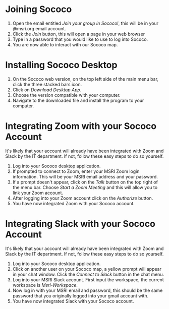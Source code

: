 # Joining Sococo
1. Open the email entitled *Join your group in Sococo!*, this will be in your @msri.org email account.
2. Click the *Join* button, this will open a page in your web browser
3. Type in a password that you would like to use to log into Sococo. 
4. You are now able to interact with our Sococo map. 

# Installing Sococo Desktop     
1. On the Sococo web version, on the top left side of the main menu bar, click the three stacked bars icon. 
2. Click on *Download Desktop App*.
3. Choose the version compatible with your computer. 
4. Navigate to the downloaded file and install the program to your computer. 

# Integrating Zoom with your Sococo Account
It's likely that your account will already have been integrated with Zoom and Slack by the IT department. If not, follow these easy steps to do so yourself. 
1. Log into your Sococo desktop application. 
2. If prompted to connect to Zoom, enter your MSRI Zoom login information. This will be your MSRI email address and your password. 
3. If a prompt doesn't appear, click on the *Talk* button on the top right of the menu bar. Choose *Start a Zoom Meeting* and this will allow you to link your Zoom account. 
4. After logging into your Zoom account click on the *Authorize* button.
5. You have now integrated Zoom with your Sococo account. 

# Integrating Slack with your Sococo Account
It's likely that your account will already have been integrated with Zoom and Slack by the IT department. If not, follow these easy steps to do so yourself. 
1. Log into your Sococo desktop application. 
2. Click on another user on your Sococo map, a yellow prompt will appear in your chat window. Click the *Connect to Slack* button in the chat menu. 
3. Log into your MSRI Slack account. First input the workspace, the current workspace is *Msri-Workspace*. 
4. Now log in with your MSRI email and password, this should be the same password that you originally logged into your gmail account with. 
5. You have now integrated Slack with your Sococo account. 
